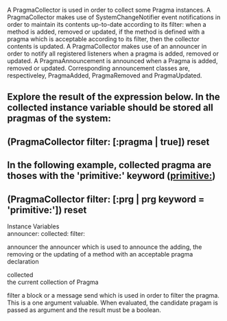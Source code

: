 A PragmaCollector is used in order to collect some Pragma instances. A PragmaCollector makes use of SystemChangeNotifier event notifications in order to maintain its contents up-to-date according to its filter: when a method is added, removed or updated, if the method is defined with a pragma which is acceptable according to its filter, then the collector contents is updated. A PragmaCollector makes use of an announcer in order to notify all registered listeners when a pragma is added, removed or updated. A PragmaAnnouncement is announced when a Pragma is added, removed or updated. Corresponding announcement classes are, respectiveley, PragmaAdded, PragmaRemoved and PragmaUpdated. 

Explore the result of the expression below. In the collected instance variable should be stored all pragmas of the system:
---------------------------
(PragmaCollector filter: [:pragma | true]) reset
---------------------------

In the following example, collected pragma are thoses with the 'primitive:' keyword (<primitive:>)
---------------------------
(PragmaCollector filter: [:prg | prg keyword = 'primitive:']) reset
---------------------------

Instance Variables	
	announcer:		<Announcer>	
	collected:		<Collection>
	filter:			<Block or MessageSend>
				
announcer
	the announcer which is used to announce the adding, the removing or the updating of a method with an acceptable pragma declaration

collected		
	the current collection of Pragma
	
filter
	a block or a message send which is used in order to filter the pragma. This is a one argument valuable. When evaluated, the candidate pragam is passed as argument and the result must be a boolean. 
	